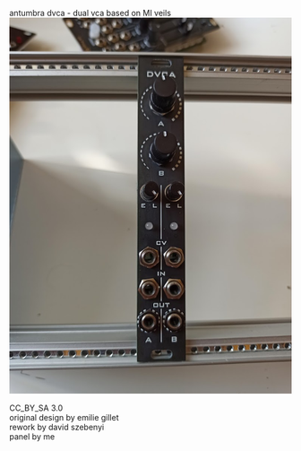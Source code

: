 antumbra dvca - dual vca based on MI veils
![Image of panel](dvca.jpg)

CC_BY_SA 3.0  
original design by emilie gillet   
rework by david szebenyi  
panel by me   
